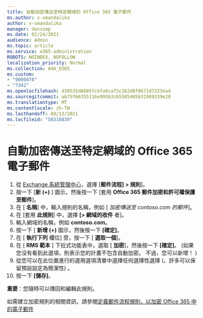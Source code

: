 ```yaml
---
title: 自動加密傳送至特定網域的 Office 365 電子郵件
ms.author: v-smandalika
author: v-smandalika
manager: dansimp
ms.date: 02/24/2021
audience: Admin
ms.topic: article
ms.service: o365-administration
ROBOTS: NOINDEX, NOFOLLOW
localization_priority: Normal
ms.collection: Adm_O365
ms.custom:
- "9000078"
- "7342"
ms.openlocfilehash: d30535d8605fcbfa0ca73c262d8f8671d73234a4
ms.sourcegitcommit: ab75f66355116e995b3cb5505465b31989339e28
ms.translationtype: MT
ms.contentlocale: zh-TW
ms.lasthandoff: 08/13/2021
ms.locfileid: "58318839"
---
```

# <a name="automatically-encrypt-office-365-email-messages-sent-to-certain-domains"></a>自動加密傳送至特定網域的 Office 365 電子郵件

1. 從 [Exchange 系統管理中心](https://outlook.office365.com/ecp/)，選擇 [**郵件流程] > 規則**]。 
2. 按一下 [**新 (+)** ] 圖示，然後按一下 [套用 **Office 365 郵件加密和許可權保護至郵件**]。
3. 在 [ **名稱**] 中，輸入規則的名稱，例如 [ *加密傳送至 contoso.com 的郵件*]。
4. 在 [套用 **此規則**] 中，選擇 **[> 網域的收件** 者]。 
5. 輸入網域的名稱，例如 **contoso.com**。
6. 按一下 [ **新增 (+)** 圖示，然後按一下 **[確定]**。
7. 在 [ **執行下列** 欄位] 旁，按一下 [ **選取一個**]。 
8. 在 [ **RMS 範本** ] 下拉式功能表中，選取 [ **加密**]，然後按一下 **[確定]**。  (如果您沒有看到此選項，則表示您的計畫不包含自動加密。 不過，您可以新增！ ) 
9. 從您可以在此位置進行的選用選項清單中選擇任何選擇性選擇 (，許多可以保留預設設定為簡潔性) 。
10. 按一下 **[儲存]**。

**重要**：您隨時可以傳回和編輯此規則。

如需建立加密規則的相關資訊，請參閱[定義郵件流程規則，以加密 Office 365 中的電子郵件](https://docs.microsoft.com/microsoft-365/compliance/define-mail-flow-rules-to-encrypt-email)